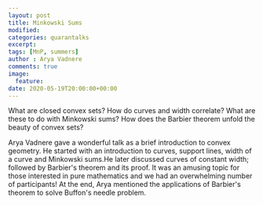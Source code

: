 ```yaml
---
layout: post
title: Minkowski Sums
modified:
categories: quarantalks
excerpt:
tags: [MnP, summers]
author : Arya Vadnere
comments: true
image:
  feature:
date: 2020-05-19T20:00:00+00:00
---
```

What are closed convex sets? How do curves and width correlate? What are these to do with Minkowski sums? How does the Barbier theorem unfold the beauty of convex sets?

<!-- TYPE ARTICLE BELOW -->
<!-- Use ### for header_1 -->
<!-- Use <b></b> for header_2 -->
<!-- No suffix required for normal text -->
<!-- Use <i></i> for ending notes -->
Arya Vadnere gave a wonderful talk as a brief introduction to convex geometry. He started with an introduction to curves, support lines, width of a curve and Minkowski sums.He later discussed curves of constant width; followed by Barbier's theorem and its proof. It was an amusing topic for those interested in pure mathematics and we had an overwhelming number of participants! At the end, Arya mentioned the applications of Barbier's theorem to solve Buffon's needle problem. 
